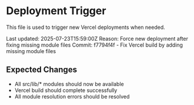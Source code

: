 # Deployment Trigger

This file is used to trigger new Vercel deployments when needed.

Last updated: 2025-07-23T15:59:00Z
Reason: Force new deployment after fixing missing module files
Commit: f7794f4f - Fix Vercel build by adding missing module files

## Expected Changes

- All src/lib/\* modules should now be available
- Vercel build should complete successfully
- All module resolution errors should be resolved
